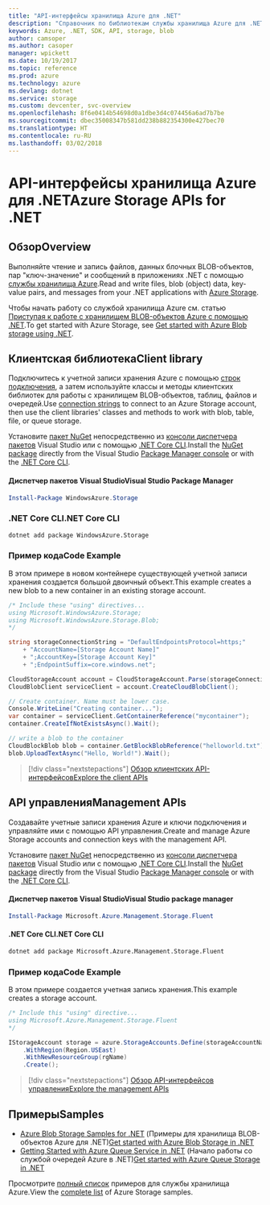 ```yaml
---
title: "API-интерфейсы хранилища Azure для .NET"
description: "Справочник по библиотекам службы хранилища Azure для .NET"
keywords: Azure, .NET, SDK, API, storage, blob
author: camsoper
ms.author: casoper
manager: wpickett
ms.date: 10/19/2017
ms.topic: reference
ms.prod: azure
ms.technology: azure
ms.devlang: dotnet
ms.service: storage
ms.custom: devcenter, svc-overview
ms.openlocfilehash: 8f6e0414b54698d0a1dbe3d4c074456a6ad7b7be
ms.sourcegitcommit: dbec35008347b581dd238b882354300e427bec70
ms.translationtype: HT
ms.contentlocale: ru-RU
ms.lasthandoff: 03/02/2018
---
```

# <a name="azure-storage-apis-for-net"></a><span data-ttu-id="83c2c-104">API-интерфейсы хранилища Azure для .NET</span><span class="sxs-lookup"><span data-stu-id="83c2c-104">Azure Storage APIs for .NET</span></span>

## <a name="overview"></a><span data-ttu-id="83c2c-105">Обзор</span><span class="sxs-lookup"><span data-stu-id="83c2c-105">Overview</span></span>

<span data-ttu-id="83c2c-106">Выполняйте чтение и запись файлов, данных блочных BLOB-объектов, пар "ключ-значение" и сообщений в приложениях .NET с помощью [службы хранилища Azure](https://review.docs.microsoft.com/azure/storage/storage-introduction).</span><span class="sxs-lookup"><span data-stu-id="83c2c-106">Read and write files, blob (object) data, key-value pairs, and messages from your .NET applications with [Azure Storage](https://review.docs.microsoft.com/azure/storage/storage-introduction).</span></span>

<span data-ttu-id="83c2c-107">Чтобы начать работу со службой хранилища Azure см. статью [Приступая к работе с хранилищем BLOB-объектов Azure с помощью .NET](/azure/storage/storage-dotnet-how-to-use-blobs).</span><span class="sxs-lookup"><span data-stu-id="83c2c-107">To get started with Azure Storage, see [Get started with Azure Blob storage using .NET](/azure/storage/storage-dotnet-how-to-use-blobs).</span></span>

## <a name="client-library"></a><span data-ttu-id="83c2c-108">Клиентская библиотека</span><span class="sxs-lookup"><span data-stu-id="83c2c-108">Client library</span></span>

<span data-ttu-id="83c2c-109">Подключитесь к учетной записи хранения Azure с помощью [строк подключения](/azure/storage/storage-create-storage-account#manage-your-storage-account), а затем используйте классы и методы клиентских библиотек для работы с хранилищем BLOB-объектов, таблиц, файлов и очередей.</span><span class="sxs-lookup"><span data-stu-id="83c2c-109">Use [connection strings](/azure/storage/storage-create-storage-account#manage-your-storage-account) to connect to an Azure Storage account, then use the client libraries' classes and methods to work with blob, table, file, or queue storage.</span></span>

<span data-ttu-id="83c2c-110">Установите [пакет NuGet](https://www.nuget.org/packages/WindowsAzure.Storage) непосредственно из [консоли диспетчера пакетов][PackageManager] Visual Studio или с помощью [.NET Core CLI][DotNetCLI].</span><span class="sxs-lookup"><span data-stu-id="83c2c-110">Install the [NuGet package](https://www.nuget.org/packages/WindowsAzure.Storage) directly from the Visual Studio [Package Manager console][PackageManager] or with the [.NET Core CLI][DotNetCLI].</span></span>

#### <a name="visual-studio-package-manager"></a><span data-ttu-id="83c2c-111">Диспетчер пакетов Visual Studio</span><span class="sxs-lookup"><span data-stu-id="83c2c-111">Visual Studio Package Manager</span></span>

```powershell
Install-Package WindowsAzure.Storage
```

### <a name="net-core-cli"></a><span data-ttu-id="83c2c-112">.NET Core CLI</span><span class="sxs-lookup"><span data-stu-id="83c2c-112">.NET Core CLI</span></span>

```bash
dotnet add package WindowsAzure.Storage
```

### <a name="code-example"></a><span data-ttu-id="83c2c-113">Пример кода</span><span class="sxs-lookup"><span data-stu-id="83c2c-113">Code Example</span></span>

<span data-ttu-id="83c2c-114">В этом примере в новом контейнере существующей учетной записи хранения создается большой двоичный объект.</span><span class="sxs-lookup"><span data-stu-id="83c2c-114">This example creates a new blob to a new container in an existing storage account.</span></span>

```csharp
/* Include these "using" directives...
using Microsoft.WindowsAzure.Storage;
using Microsoft.WindowsAzure.Storage.Blob;
*/

string storageConnectionString = "DefaultEndpointsProtocol=https;"
    + "AccountName=[Storage Account Name]"
    + ";AccountKey=[Storage Account Key]"
    + ";EndpointSuffix=core.windows.net";

CloudStorageAccount account = CloudStorageAccount.Parse(storageConnectionString);
CloudBlobClient serviceClient = account.CreateCloudBlobClient();

// Create container. Name must be lower case.
Console.WriteLine("Creating container...");
var container = serviceClient.GetContainerReference("mycontainer");
container.CreateIfNotExistsAsync().Wait();

// write a blob to the container
CloudBlockBlob blob = container.GetBlockBlobReference("helloworld.txt");
blob.UploadTextAsync("Hello, World!").Wait();
```

> [!div class="nextstepactions"]
> [<span data-ttu-id="83c2c-115">Обзор клиентских API-интерфейсов</span><span class="sxs-lookup"><span data-stu-id="83c2c-115">Explore the client APIs</span></span>](/dotnet/api/overview/azure/storage/client)

## <a name="management-apis"></a><span data-ttu-id="83c2c-116">API управления</span><span class="sxs-lookup"><span data-stu-id="83c2c-116">Management APIs</span></span>

<span data-ttu-id="83c2c-117">Создавайте учетные записи хранения Azure и ключи подключения и управляйте ими с помощью API управления.</span><span class="sxs-lookup"><span data-stu-id="83c2c-117">Create and manage Azure Storage accounts and connection keys with the management API.</span></span>

<span data-ttu-id="83c2c-118">Установите [пакет NuGet](https://www.nuget.org/packages/Microsoft.Azure.Management.Storage.Fluent) непосредственно из [консоли диспетчера пакетов][PackageManager] Visual Studio или с помощью [.NET Core CLI][DotNetCLI].</span><span class="sxs-lookup"><span data-stu-id="83c2c-118">Install the [NuGet package](https://www.nuget.org/packages/Microsoft.Azure.Management.Storage.Fluent) directly from the Visual Studio [Package Manager console][PackageManager] or with the [.NET Core CLI][DotNetCLI].</span></span>

#### <a name="visual-studio-package-manager"></a><span data-ttu-id="83c2c-119">Диспетчер пакетов Visual Studio</span><span class="sxs-lookup"><span data-stu-id="83c2c-119">Visual Studio package manager</span></span>

```powershell
Install-Package Microsoft.Azure.Management.Storage.Fluent
```

#### <a name="net-core-cli"></a><span data-ttu-id="83c2c-120">.NET Core CLI</span><span class="sxs-lookup"><span data-stu-id="83c2c-120">.NET Core CLI</span></span>

````bash
dotnet add package Microsoft.Azure.Management.Storage.Fluent
````

### <a name="code-example"></a><span data-ttu-id="83c2c-121">Пример кода</span><span class="sxs-lookup"><span data-stu-id="83c2c-121">Code Example</span></span>

<span data-ttu-id="83c2c-122">В этом примере создается учетная запись хранения.</span><span class="sxs-lookup"><span data-stu-id="83c2c-122">This example creates a storage account.</span></span>

```csharp
/* Include this "using" directive...
using Microsoft.Azure.Management.Storage.Fluent
*/

IStorageAccount storage = azure.StorageAccounts.Define(storageAccountName)
    .WithRegion(Region.USEast)
    .WithNewResourceGroup(rgName)
    .Create();
```

> [!div class="nextstepactions"]
> [<span data-ttu-id="83c2c-123">Обзор API-интерфейсов управления</span><span class="sxs-lookup"><span data-stu-id="83c2c-123">Explore the management APIs</span></span>](/dotnet/api/overview/azure/storage/management)

## <a name="samples"></a><span data-ttu-id="83c2c-124">Примеры</span><span class="sxs-lookup"><span data-stu-id="83c2c-124">Samples</span></span>

* <span data-ttu-id="83c2c-125">[Azure Blob Storage Samples for .NET](https://azure.microsoft.com/resources/samples/storage-blob-dotnet-getting-started/) (Примеры для хранилища BLOB-объектов Azure для .NET)</span><span class="sxs-lookup"><span data-stu-id="83c2c-125">[Get started with Azure Blob Storage in .NET](https://azure.microsoft.com/resources/samples/storage-blob-dotnet-getting-started/)</span></span> 
* <span data-ttu-id="83c2c-126">[Getting Started with Azure Queue Service in .NET](https://azure.microsoft.com/resources/samples/storage-queue-dotnet-getting-started/) (Начало работы со службой очередей Azure в .NET)</span><span class="sxs-lookup"><span data-stu-id="83c2c-126">[Get started with Azure Queue Storage in .NET](https://azure.microsoft.com/resources/samples/storage-queue-dotnet-getting-started/)</span></span>

<span data-ttu-id="83c2c-127">Просмотрите [полный список](https://azure.microsoft.com/resources/samples/?platform=dotnet&term=storage) примеров для службы хранилища Azure.</span><span class="sxs-lookup"><span data-stu-id="83c2c-127">View the [complete list](https://azure.microsoft.com/resources/samples/?platform=dotnet&term=storage) of Azure Storage samples.</span></span>

[PackageManager]: https://docs.microsoft.com/nuget/tools/package-manager-console
[DotNetCLI]: https://docs.microsoft.com/dotnet/core/tools/dotnet-add-package